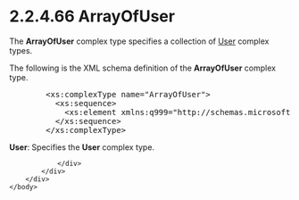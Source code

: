 <html dir="LTR" xmlns:mshelp="http://msdn.microsoft.com/mshelp" xmlns:ddue="http://ddue.schemas.microsoft.com/authoring/2003/5" xmlns:xlink="http://www.w3.org/1999/xlink" xmlns:tool="http://www.microsoft.com/tooltip">
    <head>
        <meta http-equiv="Content-Type" content="text/html; CHARSET=utf-8"></meta>
        <meta name="save" content="history"></meta>
        <title>2.2.4.66 ArrayOfUser</title>
        <xml>
            <mshelp:toctitle title="2.2.4.66 ArrayOfUser"></mshelp:toctitle>
            <mshelp:rltitle title="[MS-SSMDSWS-15]: ArrayOfUser"></mshelp:rltitle>
            <mshelp:keyword index="A" term="197de078-c794-4d38-94a8-8cdfd0545ef0"></mshelp:keyword>
            <mshelp:attr name="DCSext.ContentType" value="open specification"></mshelp:attr>
            <mshelp:attr name="AssetID" value="197de078-c794-4d38-94a8-8cdfd0545ef0"></mshelp:attr>
            <mshelp:attr name="TopicType" value="kbRef"></mshelp:attr>
            <mshelp:attr name="DCSext.Title" value="[MS-SSMDSWS-15]: ArrayOfUser" />
        </xml>
    </head>
    <body>
        <div id="header">
            <h1 class="heading">2.2.4.66 ArrayOfUser</h1>
        </div>
        <div id="mainSection">
            <div id="mainBody">
                <div id="allHistory" class="saveHistory"></div>
                <div id="sectionSection0" class="section" name="collapseableSection">
                    

<p>The <b>ArrayOfUser</b> complex type specifies a collection
of <a href="330ca848-995f-4255-9459-1cdba8b9ab1c.htm">User</a> complex types.</p>

<p>The following is the XML schema definition of the <b>ArrayOfUser</b>
complex type.</p>

<dl>
<dd>
<div><pre>   &lt;xs:complexType name=&quot;ArrayOfUser&quot;&gt;
     &lt;xs:sequence&gt;
       &lt;xs:element xmlns:q999=&quot;http://schemas.microsoft.com/sqlserver/masterdataservices/2009/09&quot; minOccurs=&quot;0&quot; maxOccurs=&quot;unbounded&quot; name=&quot;User&quot; nillable=&quot;true&quot; type=&quot;q999:User&quot; xmlns:xs=&quot;http://www.w3.org/2001/XMLSchema&quot; /&gt;
     &lt;/xs:sequence&gt;
   &lt;/xs:complexType&gt;
</pre></div>
</dd></dl>

<p><b>User</b>: Specifies the <b>User</b> complex type.</p>


                </div>
            </div>
        </div>
    </body>
</html>